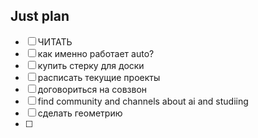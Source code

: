 ## Just plan
- [ ] ЧИТАТЬ
- [ ] как именно работает auto?
- [ ] купить стерку для доски
- [ ] расписать текущие проекты 
- [ ] договориться на совзвон
- [ ] find community and channels about ai and studiing
- [ ] сделать геометрию
- [ ]
